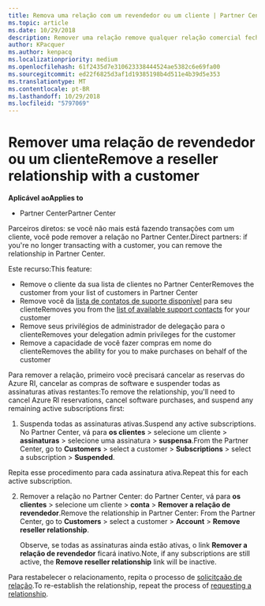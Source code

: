 ```yaml
---
title: Remova uma relação com um revendedor ou um cliente | Partner Center
ms.topic: article
ms.date: 10/29/2018
description: Remover uma relação remove qualquer relação comercial fechada do modo de exibição no Partner Center.
author: KPacquer
ms.author: kenpacq
ms.localizationpriority: medium
ms.openlocfilehash: 61f2435d7e310623338444524ae5382c6e69fa00
ms.sourcegitcommit: ed22f6825d3af1d19385198b4d511e4b39d5e353
ms.translationtype: MT
ms.contentlocale: pt-BR
ms.lasthandoff: 10/29/2018
ms.locfileid: "5797069"
---
```

# <a name="remove-a-reseller-relationship-with-a-customer"></a><span data-ttu-id="3b054-103">Remover uma relação de revendedor ou um cliente</span><span class="sxs-lookup"><span data-stu-id="3b054-103">Remove a reseller relationship with a customer</span></span>

**<span data-ttu-id="3b054-104">Aplicável ao</span><span class="sxs-lookup"><span data-stu-id="3b054-104">Applies to</span></span>**

-   <span data-ttu-id="3b054-105">Partner Center</span><span class="sxs-lookup"><span data-stu-id="3b054-105">Partner Center</span></span>

<span data-ttu-id="3b054-106">Parceiros diretos: se você não mais está fazendo transações com um cliente, você pode remover a relação no Partner Center.</span><span class="sxs-lookup"><span data-stu-id="3b054-106">Direct partners: if you're no longer transacting with a customer, you can remove the relationship in Partner Center.</span></span> 

<span data-ttu-id="3b054-107">Este recurso:</span><span class="sxs-lookup"><span data-stu-id="3b054-107">This feature:</span></span>
*  <span data-ttu-id="3b054-108">Remove o cliente da sua lista de clientes no Partner Center</span><span class="sxs-lookup"><span data-stu-id="3b054-108">Removes the customer from your list of customers in Partner Center</span></span>
*  <span data-ttu-id="3b054-109">Remove você da [lista de contatos de suporte disponível](assign-support-contacts.md) para seu cliente</span><span class="sxs-lookup"><span data-stu-id="3b054-109">Removes you from the [list of available support contacts](assign-support-contacts.md) for your customer</span></span>
*  <span data-ttu-id="3b054-110">Remove seus privilégios de administrador de delegação para o cliente</span><span class="sxs-lookup"><span data-stu-id="3b054-110">Removes your delegation admin privileges for the customer</span></span>
*  <span data-ttu-id="3b054-111">Remove a capacidade de você fazer compras em nome do cliente</span><span class="sxs-lookup"><span data-stu-id="3b054-111">Removes the ability for you to make purchases on behalf of the customer</span></span>

<span data-ttu-id="3b054-112">Para remover a relação, primeiro você precisará cancelar as reservas do Azure RI, cancelar as compras de software e suspender todas as assinaturas ativas restantes:</span><span class="sxs-lookup"><span data-stu-id="3b054-112">To remove the relationship, you'll need to cancel Azure RI reservations, cancel software purchases, and suspend any remaining active subscriptions first:</span></span>

1.  <span data-ttu-id="3b054-113">Suspenda todas as assinaturas ativas.</span><span class="sxs-lookup"><span data-stu-id="3b054-113">Suspend any active subscriptions.</span></span> <span data-ttu-id="3b054-114">No Partner Center, vá para **os clientes** > selecione um cliente > **assinaturas** > selecione uma assinatura > **suspensa**.</span><span class="sxs-lookup"><span data-stu-id="3b054-114">From the Partner Center, go to **Customers** > select a customer > **Subscriptions** > select a subscription > **Suspended**.</span></span> 

   <span data-ttu-id="3b054-115">Repita esse procedimento para cada assinatura ativa.</span><span class="sxs-lookup"><span data-stu-id="3b054-115">Repeat this for each active subscription.</span></span>

2.  <span data-ttu-id="3b054-116">Remover a relação no Partner Center: do Partner Center, vá para **os clientes** > selecione um cliente > **conta** > **Remover a relação de revendedor**.</span><span class="sxs-lookup"><span data-stu-id="3b054-116">Remove the relationship in Partner Center: From the Partner Center, go to **Customers** > select a customer > **Account** > **Remove reseller relationship**.</span></span>

    <span data-ttu-id="3b054-117">Observe, se todas as assinaturas ainda estão ativas, o link **Remover a relação de revendedor** ficará inativo.</span><span class="sxs-lookup"><span data-stu-id="3b054-117">Note, if any subscriptions are still active, the **Remove reseller relationship** link will be inactive.</span></span> 

<span data-ttu-id="3b054-118">Para restabelecer o relacionamento, repita o processo de [solicitçaão de relação](request-a-relationship-with-a-customer.md).</span><span class="sxs-lookup"><span data-stu-id="3b054-118">To re-establish the relationship, repeat the process of [requesting a relationship](request-a-relationship-with-a-customer.md).</span></span>
